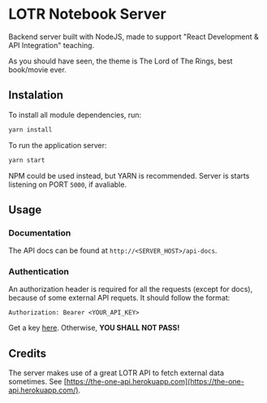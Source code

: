 # LOTR Notebook Server
Backend server built with NodeJS, made to support "React Development & API Integration" teaching.

As you should have seen, the theme is The Lord of The Rings, best book/movie ever.

## Instalation

To install all module dependencies, run:
```bash
yarn install
```

To run the application server:
```sh
yarn start
```

NPM could be used instead, but YARN is recommended. Server is starts listening on PORT `5000`, if avaliable.

## Usage

### Documentation

The API docs can be found at `http://<SERVER_HOST>/api-docs`.

### Authentication

An authorization header is required for all the requests (except for docs), because of some external API requets. It should follow the format:
```
Authorization: Bearer <YOUR_API_KEY>
```

Get a key [here](https://the-one-api.herokuapp.com/sign-up). Otherwise, **YOU SHALL NOT PASS!**

## Credits

The server makes use of a great LOTR API to fetch external data sometimes. See [https://the-one-api.herokuapp.com](https://the-one-api.herokuapp.com/).
